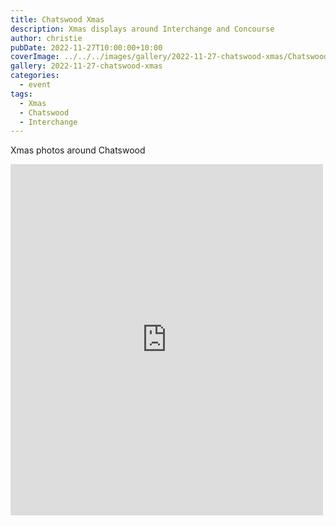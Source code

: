 ```yaml
---
title: Chatswood Xmas
description: Xmas displays around Interchange and Concourse
author: christie
pubDate: 2022-11-27T10:00:00+10:00
coverImage: ../../../images/gallery/2022-11-27-chatswood-xmas/Chatswood Xmas (3).jpeg
gallery: 2022-11-27-chatswood-xmas
categories:
  - event
tags:
  - Xmas
  - Chatswood
  - Interchange
---
```


Xmas photos around Chatswood

<iframe src="https://www.facebook.com/plugins/post.php?href=https%3A%2F%2Fwww.facebook.com%2Fchris1.tham%2Fposts%2Fpfbid06R69wd8S3H6Fbd68gxuUK1M74UZX1xDJQn8ieu8qbBfrwHKk5GVPhE3Z1XBtbQD6l&show_text=true&width=500" width="500" height="562" style="border:none;overflow:hidden" scrolling="no" frameborder="0" allowfullscreen="true" allow="autoplay; clipboard-write; encrypted-media; picture-in-picture; web-share"></iframe>
